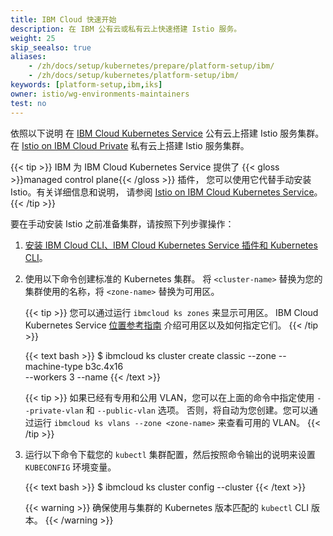 ```yaml
---
title: IBM Cloud 快速开始
description: 在 IBM 公有云或私有云上快速搭建 Istio 服务。
weight: 25
skip_seealso: true
aliases:
    - /zh/docs/setup/kubernetes/prepare/platform-setup/ibm/
    - /zh/docs/setup/kubernetes/platform-setup/ibm/
keywords: [platform-setup,ibm,iks]
owner: istio/wg-environments-maintainers
test: no
---
```


依照以下说明
在 [IBM Cloud Kubernetes Service](https://cloud.ibm.com/docs/containers?topic=containers-getting-started) 公有云上搭建 Istio 服务集群。
在 [Istio on IBM Cloud Private](https://www.ibm.com/support/knowledgecenter/en/SSBS6K_3.2.1/manage_cluster/istio.html) 私有云上搭建 Istio 服务集群。

{{< tip >}}
IBM 为 IBM Cloud Kubernetes Service 提供了 {{< gloss >}}managed control plane{{< /gloss >}} 插件，
您可以使用它代替手动安装 Istio。有关详细信息和说明，
请参阅 [Istio on IBM Cloud Kubernetes Service](https://cloud.ibm.com/docs/containers?topic=containers-istio)。
{{< /tip >}}

要在手动安装 Istio 之前准备集群，请按照下列步骤操作：

1. [安装 IBM Cloud CLI、IBM Cloud Kubernetes Service 插件和 Kubernetes CLI](https://cloud.ibm.com/docs/containers?topic=containers-cs_cli_install)。

1. 使用以下命令创建标准的 Kubernetes 集群。
    将 `<cluster-name>` 替换为您的集群使用的名称，将 `<zone-name>` 替换为可用区。

    {{< tip >}}
    您可以通过运行 `ibmcloud ks zones` 来显示可用区。
    IBM Cloud Kubernetes Service [位置参考指南](https://cloud.ibm.com/docs/containers?topic=containers-regions-and-zones)
    介绍可用区以及如何指定它们。
    {{< /tip >}}

    {{< text bash >}}
    $ ibmcloud ks cluster create classic --zone <zone-name> --machine-type b3c.4x16 \
      --workers 3 --name <cluster-name>
    {{< /text >}}

    {{< tip >}}
    如果已经有专用和公用 VLAN，您可以在上面的命令中指定使用 `--private-vlan` 和 `--public-vlan` 选项。
    否则，将自动为您创建。您可以通过运行 `ibmcloud ks vlans --zone <zone-name>` 来查看可用的 VLAN。
    {{< /tip >}}

1. 运行以下命令下载您的 `kubectl` 集群配置，然后按照命令输出的说明来设置 `KUBECONFIG` 环境变量。

    {{< text bash >}}
    $ ibmcloud ks cluster config --cluster <cluster-name>
    {{< /text >}}

    {{< warning >}}
    确保使用与集群的 Kubernetes 版本匹配的 `kubectl` CLI 版本。
    {{< /warning >}}
